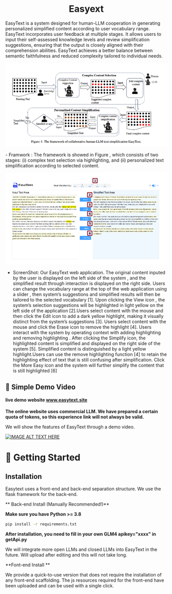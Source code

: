 
<h1 align="center">  Easyext </h1>

<!--
<h3 align="center">
    <p>A Framework for Multi-LLM Environment Simulation</p>
</h3>
-->


<!--
<p align="center">
<img src="https://github.com/loopback00/EasyText/blob/main/screenshot.png" width="512">
</p>
-->





EasyText is a system designed for human-LLM cooperation in generating personalized simplified content according to user vocabulary range. EasyText incorporates user feedback at multiple stages. It allows users to input their self-assessed knowledge levels and review simplification suggestions, ensuring that the output is closely aligned with their comprehension abilities. EasyText achieves a better balance between
semantic faithfulness and reduced complexity tailored to individual needs.

<p align="center">
<img width="616" alt="Screen Shot 2023-09-01 at 12 08 57 PM" src="https://github.com/loopback00/EasyText/blob/main/humanLLM.png">
</p>
- Framwork : The framework is showed in Figure , which consists of two stages: (i) complex text selection via highlighting, and (ii) personalized text simplification according to selected content.


<p align="center">
<img width="616" alt="Screen Shot 2023-09-01 at 12 08 57 PM" src="https://github.com/loopback00/EasyText/blob/main/screenshot.png">
</p>

- ScreenShot: Our EasyText web application. The original content inputed by the user is displayed on the left side of the
system , and the simplified result through interaction is displayed on the right side. Users can change the vocabulary
range at the top of the web application using a slider , then system’s suggestions and simplified results will then be
tailored to the selected vocabulary [1]. Upon clicking the View icon , the system’s selection suggestions will be
highlighted in light yellow on the left side of the application [2].Users select content with the mouse and then click
the Edit icon to add a dark yellow highlight, making it visually distinct from the system’s suggestions [3]. Users
select content with the mouse and click the Erase icon to remove the highlight [4]. Users interact with the system
by operating context with adding highlighting and removing highlighting . After clicking the Simplify icon, the
highlighted content is simplified and displayed on the right side of the system [5]. Simplified content is distinguished
by a light yellow highlight.Users can use the remove highlighting function [4] to retain the highlighting effect of
text that is still confusing after simplification. Click the More Easy icon and the system will further simplify the
content that is still highlighted [6]






## 👾 Simple Demo Video

#### live demo website     www.easytext.site

**The online website uses commercial LLM. We have prepared a certain quota of tokens, so this experience link will not always be valid.**

We will show the features of EasyText through a demo video.


[![IMAGE ALT TEXT HERE](https://img.youtube.com/vi/aJpaQB-ylks/0.jpg)](https://www.youtube.com/watch?v=aJpaQB-ylks)











# 🚀 Getting Started

## Installation




Easytext uses a front-end and back-end separation structure. We use the flask framework for the back-end.

** Back-end Install (Manually Recommended!)**

**Make sure you have Python >= 3.8**

```bash
pip install -r requirements.txt
```
**After installation, you need to fill in your own GLM4 apikey="xxxx" in getApi.py**

We will integrate more open LLMs and closed LLMs into EasyText in the future.  Will upload after editing and this will not take long.




**Font-end Install **

We provide a quick-to-use version that does not require the installation of any front-end scaffolding. The js resources required for the front-end have been uploaded and can be used with a single click.




